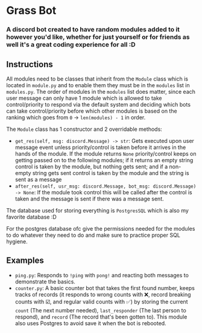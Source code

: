 # Grass Bot
### A discord bot created to have random modules added to it however you'd like, whether for just yourself or for friends as well it's a great coding experience for all :D

## Instructions
All modules need to be classes that inherit from the `Module` class which is located in `module.py` and to enable them they must be in the `modules` list in `modules.py`.
The order of modules in the `modules` list does matter, since each user message can only have 1 module which is allowed to take control/priority to respond via the default system and deciding which bots can take control/priority before which other modules is based on the ranking which goes from `0` -> `len(modules) - 1` in order.

The `Module` class has 1 constructor and 2 overridable methods:
- `get_res(self, msg: discord.Message) -> str`: Gets executed upon user message event unless priority/control is taken before it arrives in the hands of the module. If the module returns `None` priority/control keeps on getting passed on to the following modules; if it returns an empty string control is taken by the module, but nothing gets sent; and if a non-empty string gets sent control is taken by the module and the string is sent as a message
- `after_res(self, usr_msg: discord.Message, bot_msg: discord.Message) -> None`: If the module took control this will be called after the control is taken and the message is sent if there was a message sent.

The database used for storing everything is `PostgresSQL` which is also my favorite database :D

For the postgres database ofc give the permissions needed for the modules to do whatever they need to do and make sure to practice proper SQL hygiene.

## Examples
- `ping.py`: Responds to `!ping` with `pong!` and reacting both messages to demonstrate the basics.
- `counter.py`: A basic counter bot that takes the first found number, keeps tracks of records (it responds to wrong counts with ❌, record breaking counts with ☑️, and regular valid counts with ✅) by storing the current `count` (The next number needed), `last_responder` (The last person to respond), and `record` (The record that's been gotten to). This module also uses Postgres to avoid save it when the bot is rebooted.